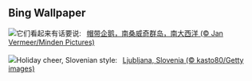 ## Bing Wallpaper
![](https://www.bing.com/th?id=OHR.FestivusPenguins_ZH-CN5191348531_UHD.jpg&w=1000)它们看起来有话要说:&nbsp;&ensp;[帽带企鹅，南桑威奇群岛，南大西洋 (© Jan Vermeer/Minden Pictures)](https://www.bing.com/th?id=OHR.FestivusPenguins_ZH-CN5191348531_UHD.jpg)
<br><br/>
![](https://www.bing.com/th?id=OHR.LjubljanaLights_EN-US9215683814_UHD.jpg&w=1000)Holiday cheer, Slovenian style:&nbsp;&ensp;[Ljubljana, Slovenia (© kasto80/Getty images)](https://www.bing.com/th?id=OHR.LjubljanaLights_EN-US9215683814_UHD.jpg)
<br><br/>
